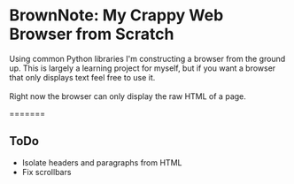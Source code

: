 # BrownNote: My Crappy Web Browser from Scratch
Using common Python libraries I'm constructing a browser 
from the ground up. This is largely a learning project 
for myself, but if you want a browser that only displays text feel free to use it.
\
\
Right now the browser can only display the raw HTML of a page.

=======
## ToDo
* Isolate headers and paragraphs from HTML
* Fix scrollbars
